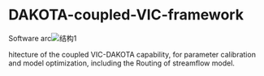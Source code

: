 # DAKOTA-coupled-VIC-framework

Software arc![结构1](https://github.com/1iuyu/DAKOTA-coupled-VIC-framework/assets/145678619/2495253d-0f75-497d-a670-ddd0e3472502)


hitecture of the coupled VIC-DAKOTA capability, for parameter calibration and model optimization, including the Routing of streamflow model.
